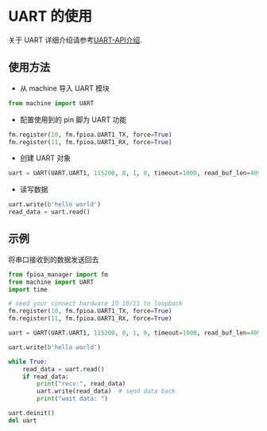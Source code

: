 UART 的使用
=========

关于 UART 详细介绍请参考[UART-API介绍](../../api_reference/machine/uart.md).

## 使用方法

* 从 machine 导入 UART 模块

```python
from machine import UART
```

* 配置使用到的 pin 脚为 UART 功能

```python
fm.register(10, fm.fpioa.UART1_TX, force=True)
fm.register(11, fm.fpioa.UART1_RX, force=True)
```

* 创建 UART 对象

```python
uart = UART(UART.UART1, 115200, 8, 1, 0, timeout=1000, read_buf_len=4096)
```

* 读写数据

```python
uart.write(b'hello world')
read_data = uart.read()
```

## 示例

将串口接收到的数据发送回去

```python
from fpioa_manager import fm
from machine import UART
import time

# need your connect hardware IO 10/11 to loopback
fm.register(10, fm.fpioa.UART1_TX, force=True)
fm.register(11, fm.fpioa.UART1_RX, force=True)

uart = UART(UART.UART1, 115200, 8, 1, 0, timeout=1000, read_buf_len=4096)

uart.write(b'hello world')

while True:
    read_data = uart.read()
    if read_data:
        print("recv:", read_data)
        uart.write(read_data)  # send data back
        print("wait data: ")

uart.deinit()
del uart
```
